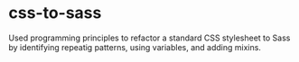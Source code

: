 # css-to-sass
Used programming principles to refactor a standard CSS stylesheet to Sass by identifying repeatig patterns, using variables, and adding mixins.
